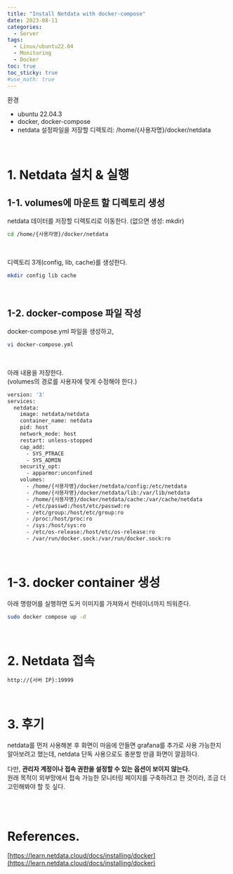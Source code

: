 ```yaml
---
title: "Install Netdata with docker-compose"
date: 2023-08-11
categories: 
  - Server
tags:
  - Linux/ubuntu22.04
  - Monitoring
  - Docker
toc: true
toc_sticky: true
#use_math: true
---
```


환경
- ubuntu 22.04.3
- docker, docker-compose
- netdata 설정파일을 저장할 디렉토리: /home/{사용자명}/docker/netdata

<br>

# 1. Netdata 설치 & 실행

## 1-1. volumes에 마운트 할 디렉토리 생성

netdata 데이터를 저장할 디렉토리로 이동한다. (없으면 생성: mkdir)
```bash
cd /home/{사용자명}/docker/netdata
```
<br>

디렉토리 3개(config, lib, cache)를 생성한다.
```bash
mkdir config lib cache
```
<br>

## 1-2. docker-compose 파일 작성

docker-compose.yml 파일을 생성하고,
```bash
vi docker-compose.yml
```
<br>

아래 내용을 저장한다.  
(volumes의 경로를 사용자에 맞게 수정해야 한다.)

```bash
version: '3'
services:
  netdata:
    image: netdata/netdata
    container_name: netdata
    pid: host
    network_mode: host
    restart: unless-stopped
    cap_add:
      - SYS_PTRACE
      - SYS_ADMIN
    security_opt:
      - apparmor:unconfined
    volumes:
      - /home/{사용자명}/docker/netdata/config:/etc/netdata
      - /home/{사용자명}/docker/netdata/lib:/var/lib/netdata
      - /home/{사용자명}/docker/netdata/cache:/var/cache/netdata
      - /etc/passwd:/host/etc/passwd:ro
      - /etc/group:/host/etc/group:ro
      - /proc:/host/proc:ro
      - /sys:/host/sys:ro
      - /etc/os-release:/host/etc/os-release:ro
      - /var/run/docker.sock:/var/run/docker.sock:ro
```
<br>

# 1-3. docker container 생성

아래 명령어를 실행하면 도커 이미지를 가져와서 컨테이너까지 띄워준다.
```bash
sudo docker compose up -d
```
<br>

# 2. Netdata 접속

```bash
http://{서버 IP}:19999
```
<br>

# 3. 후기
netdata를 먼저 사용해본 후 화면이 마음에 안들면 grafana를 추가로 사용 가능한지 알아보려고 했는데, netdata 단독 사용으로도 충분할 만큼 화면이 깔끔하다.

다만, **관리자 계정이나 접속 권한을 설정할 수 있는 옵션이 보이지 않는다.**  
원래 목적이 외부망에서 접속 가능한 모니터링 페이지를 구축하려고 한 것이라, 조금 더 고민해봐야 할 듯 싶다.

<br>
<br>

# References.
[https://learn.netdata.cloud/docs/installing/docker](https://learn.netdata.cloud/docs/installing/docker)
